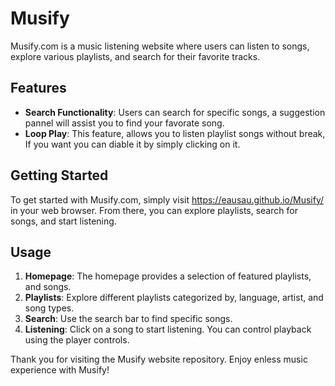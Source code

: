 # Musify

Musify.com is a music listening website where users can listen to songs, explore various playlists, and search for their favorite tracks.

## Features

- **Search Functionality**: Users can search for specific songs, a suggestion pannel will assist you to find your favorate song.
- **Loop Play**: This feature, allows you to listen playlist songs without break, If you want you can diable it by simply clicking on it.

## Getting Started

To get started with Musify.com, simply visit https://eausau.github.io/Musify/ in your web browser. From there, you can explore playlists, search for songs, and start listening.

## Usage

1. **Homepage**: The homepage provides a selection of featured playlists, and songs.
2. **Playlists**: Explore different playlists categorized by, language, artist, and song types.
3. **Search**: Use the search bar to find specific songs.
4. **Listening**: Click on a song to start listening. You can control playback using the player controls.

Thank you for visiting the Musify website repository. Enjoy enless music experience with Musify!
